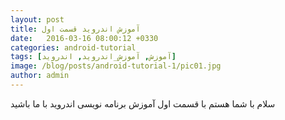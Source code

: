 ```yaml
---
layout: post
title: آموزش اندروید قسمت اول
date:   2016-03-16 08:00:12 +0330
categories: android-tutorial
tags: [آموزش, آموزش_اندروید, اندروید]
image: /blog/posts/android-tutorial-1/pic01.jpg
author: admin
---
```


سلام
با شما هستم با قسمت اول آموزش برنامه نویسی اندروید
با ما باشید